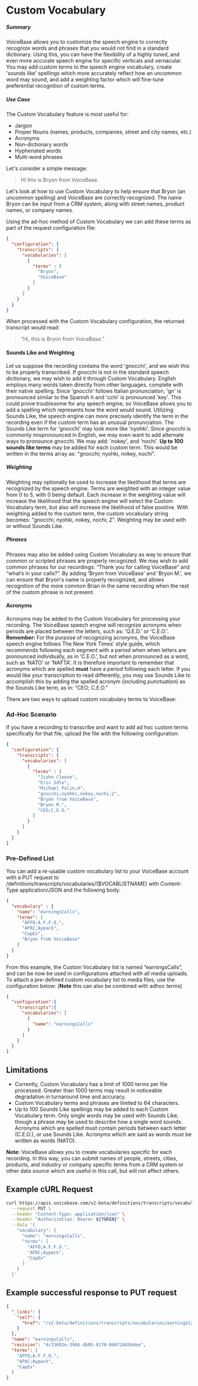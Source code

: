 # Custom Vocabulary

##### Summary
VoiceBase allows you to customize the speech engine to correctly recognize words and phrases that you would not find in a standard dictionary. Using this, you can have the flexibility of a highly tuned, and even more accurate speech engine for specific verticals and vernacular. You may add custom terms to the speech engine vocabulary, create 'sounds like' spellings which more accurately reflect how an uncommon word may sound, and add a weighting factor which will fine-tune preferential recognition of custom terms.

##### Use Case
The Custom Vocabulary feature is most useful for:
* Jargon
* Proper Nouns (names, products, companies, street and city names, etc.)
* Acronyms
* Non-dictionary words
* Hyphenated words
* Multi-word phrases

Let's consider a simple message:

> Hi this is Bryon from VoiceBase.

Let's look at how to use Custom Vocabulary to help ensure that Bryon (an uncommon spelling) and VoiceBase are correctly recognized. The name Bryon can be input from a CRM system, along with street names, product names, or company names.

Using the ad-hoc method of Custom Vocabulary we can add these terms as part of the request configuration file:

```json
{
  "configuration": {
    "transcripts": {
      "vocabularies": [
        {
          "terms" : [
            "Bryon",
            "VoiceBase"
          ]
        }
      ]
    }
  }
}
```

When processed with the Custom Vocabulary configuration, the returned transcript would read:

> “Hi, this is Bryon from VoiceBase.”

#### Sounds Like and Weighting
Let us suppose the recording contains the word 'gnocchi', and we wish this to be properly transcribed. If gnocchi is not in the standard speech dictionary, we may wish to add it through Custom Vocabulary. English employs many words taken directly from other languages, complete with their native spelling. Since 'gnocchi' follows Italian pronunciation, 'gn' is pronounced similar to the Spanish ñ and 'cchi' is pronounced 'key'. This could prove troublesome for any speech engine, so VoiceBase allows you to add a spelling which represents how the word would sound. Utilizing Sounds Like, the speech engine can more precisely identify the term in the recording even if the custom term has an unusual pronunciation. The Sounds Like term for 'gnocchi' may look more like 'nyohki'. Since gnocchi is commonly mispronounced in English, we may even want to add alternate ways to pronounce gnocchi. We may add: 'nokey', and 'nochi'. __Up to 100 sounds like terms__ may be added for each custom term. This would be written in the terms array as: "gnocchi; nyohki, nokey, nochi".

##### Weighting
Weighting may optionally be used to increase the likelihood that terms are recognized by the speech engine. Terms are weighted with an integer value from 0 to 5, with 0 being default. Each increase in the weighting value will increase the likelihood that the speech engine will select the Custom Vocabulary term, but also will increase the likelihood of false positive. With weighting added to the custom term, the custom vocabulary string becomes: "gnocchi; nyohki, nokey, nochi; 2". Weighting may be used with or without Sounds Like.

##### Phrases
Phrases may also be added using Custom Vocabulary as way to ensure that common or scripted phrases are properly recognized. We may wish to add common phrases for our recordings: “Thank you for calling VoiceBase” and “what’s in your calls?”. By adding 'Bryon from VoiceBase' and 'Bryon M.', we can ensure that Bryon's name is properly recognized, and allows recognition of the more common Brian in the same recording when the rest of the custom phrase is not present.

#### Acronyms
Acronyms may be added to the Custom Vocabulary for processing your recording. The VoiceBase speech engine will recognize acronyms when periods are placed between the letters, such as: 'Q.E.D.' or 'C.E.O.'. **Remember:** For the purpose of recognizing acronyms, the VoiceBase speech engine follows The New York Times’ style guide, which recommends following each segment with a period when when letters are pronounced individually, as in ‘C.E.O.’, but not when pronounced as a word, such as ‘NATO’ or 'NAFTA'. It is therefore important to remember that acronyms which are spelled __must__ have a period following each letter. If you would like your transcription to read differently, you may use Sounds Like to accomplish this by adding the spelled acronym (including punctuation) as the Sounds Like term, as in: “CEO; C.E.O.”


There are two ways to upload custom vocabulary terms to VoiceBase:

### Ad-Hoc Scenario

If you have a recording to transcribe and want to add ad hoc custom terms specifically for that file, upload the file with the following configuration:
```json
{
  "configuration": {
    "transcripts": {
      "vocabularies": [
        {
          "terms" : [
            "Jiohn Cleese",
            "Eric Idle",
            "Michael Palin;4",
            "gnocchi;nyohki,nokey,nochi;2",
            "Bryon from VoiceBase",
            "Bryon M.",
            "CEO;C.E.O."			  
          ]
        }
      ]
    }
  }
}
```

### Pre-Defined List

You can add a re-usable custom vocabulary list to your VoiceBase account with a PUT request to /definitions/transcripts/vocabularies/($VOCABLISTNAME) with Content-Type application/JSON and the following body:

```json
{
  "vocabulary" : {
    "name": "earningsCalls",
    "terms": [
      "AFFO;A.F.F.O.",
      "APAC;Aypack",
      "CapEx",
      "Bryon from VoiceBase"
    ]
  }
}
```

From this example, the Custom Vocabulary list is named “earningsCalls”, and can be now be used in configurations attached with all media uploads.  To attach a pre-defined custom vocabulary list to media files, use the configuration below:   (**Note** this can also be combined with adhoc terms)

```json
{  
  "configuration":{  
    "transcripts":{  
      "vocabularies": [  
        {  
          "name": "earningsCalls"
        }
      ]
    }
  }
}
```

## Limitations

* Currently, Custom Vocabulary has a limit of 1000 terms per file processed. Greater than 1000 terms may result in noticeable degradation in turnaround time and accuracy.
* Custom Vocabulary terms and phrases are limited to 64 characters.
* Up to 100 Sounds Like spellings may be added to each Custom Vocabulary term.
Only single words may be used with Sounds Like, though a phrase may be used to describe how a single word sounds.
Acronyms which are spelled must contain periods between each letter (C.E.O.), or use Sounds Like. Acronyms which are said as words must be written as words (NATO).


**Note:** VoiceBase allows you to create vocabularies specific for each recording. In this way, you can submit names of people, streets, cities, products, and industry or company specific terms from a CRM system or other data source which are useful in this call, but will not affect others.


## Example cURL Request

```bash
curl https://apis.voicebase.com/v2-beta/definitions/transcripts/vocabularies/earningsCalls \
  --request PUT \
  --header "Content-Type: application/json" \
  --header "Authorization: Bearer ${TOKEN}" \
  --data '{  
    "vocabulary": {  
      "name": "earningsCalls",
      "terms": [
        "AFFO;A.F.F.O.",
        "APAC;Aypack",
        "CapEx"
      ]
    }
  }'
```

## Example successful response to PUT request

```json
{
  "_links": {
    "self": {
      "href": "/v2-beta/definitions/transcripts/vocabularies/earningsCalls"
    }
  },
  "name": "earningsCalls",
  "revision": "4c15602e-3966-4b05-81f0-0d4f18436dee",
  "terms": [
    "AFFO;A.F.F.O.",
    "APAC;Aypack",
    "CapEx"
  ]
}
```
